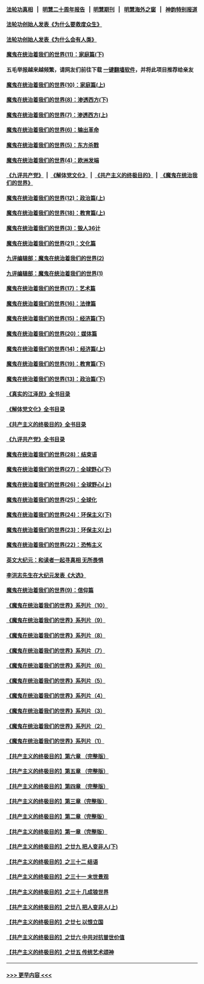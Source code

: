 #### [法轮功真相](https://github.com/gfw-breaker/truth/blob/master/README.md?t=0) &nbsp;&nbsp;|&nbsp;&nbsp; [明慧二十周年报告](https://github.com/gfw-breaker/mh-reports/blob/master/README.md?t=0) &nbsp;&nbsp;|&nbsp;&nbsp;[明慧期刊](https://github.com/gfw-breaker/mh-qikan) &nbsp;&nbsp;|&nbsp;&nbsp; [明慧海外之窗](https://github.com/gfw-breaker/mh-news/blob/master/README.md?t=0) &nbsp;&nbsp;|&nbsp;&nbsp; [神韵特别报道](https://github.com/gfw-breaker/mh-news/blob/master/shenyun.md?t=0)
#### [法轮功创始人发表《为什么要救度众生》](../pages/nsc422/n13975246.md?t=06080043) 
#### [法轮功创始人发表《为什么会有人类》](../pages/nsc422/n13912117.md?t=06080043) 
#### [魔鬼在统治着我们的世界(11)：家庭篇(下)](../pages/nsc422/n10440961.md?t=06080043) 
#### 五毛举报越来越频繁，请网友们前往下载 [一键翻墙软件](https://github.com/gfw-breaker/ssr-accounts)，并将此项目推荐给亲友
#### [魔鬼在统治着我们的世界(10)：家庭篇(上)](../pages/nsc422/n10435448.md?t=06080043) 
#### [魔鬼在统治着我们的世界(8)：渗透西方(下)](../pages/nsc422/n10429603.md?t=06080043) 
#### [魔鬼在统治着我们的世界(7)：渗透西方(上)](../pages/nsc422/n10426013.md?t=06080043) 
#### [魔鬼在统治着我们的世界(6)：输出革命](../pages/nsc422/n10421536.md?t=06080043) 
#### [魔鬼在统治着我们的世界(5)：东方杀戮](../pages/nsc422/n10417707.md?t=06080043) 
#### [魔鬼在统治着我们的世界(4)：欧洲发端](../pages/nsc422/n10414890.md?t=06080043) 
#### [《九评共产党》](https://github.com/begood0513/9ping.md/blob/master/README.md) &nbsp;|&nbsp; [《解体党文化》](../../../../jtdwh.md/blob/master/README.md)  &nbsp;|&nbsp; [《共产主义的终极目的》](../../../../gczydzjmd.md/blob/master/README.md) &nbsp;|&nbsp; [《魔鬼在统治我们的世界》](../../../../mgztzwmdsj.md/blob/master/README.md) 
#### [魔鬼在统治着我们的世界(12)：政治篇(上)](../pages/nsc422/n10444576.md?t=06080043) 
#### [魔鬼在统治着我们的世界(18)：教育篇(上)](../pages/nsc422/n10526970.md?t=06080043) 
#### [魔鬼在统治着我们的世界(3)：毁人36计](../pages/nsc422/n10411583.md?t=06080043) 
#### [魔鬼在统治着我们的世界(21)：文化篇](../pages/nsc422/n10597706.md?t=06080043) 
#### [九评编辑部：魔鬼在统治着我们的世界(2)](../pages/nsc422/n10410036.md?t=06080043) 
#### [九评编辑部：魔鬼在统治着我们的世界(1)](../pages/nsc422/n10406825.md?t=06080043) 
#### [魔鬼在统治着我们的世界(17)：艺术篇](../pages/nsc422/n10499093.md?t=06080043) 
#### [魔鬼在统治着我们的世界(16)：法律篇](../pages/nsc422/n10485969.md?t=06080043) 
#### [魔鬼在统治着我们的世界(15)：经济篇(下)](../pages/nsc422/n10469975.md?t=06080043) 
#### [魔鬼在统治着我们的世界(20)：媒体篇](../pages/nsc422/n10586579.md?t=06080043) 
#### [魔鬼在统治着我们的世界(14)：经济篇(上)](../pages/nsc422/n10457370.md?t=06080043) 
#### [魔鬼在统治着我们的世界(19)：教育篇(下)](../pages/nsc422/n10564808.md?t=06080043) 
#### [魔鬼在统治着我们的世界(13)：政治篇(下)](../pages/nsc422/n10448270.md?t=06080043) 
#### [《真实的江泽民》全书目录](../pages/nsc422/n13721399.md?t=06080043) 
#### [《解体党文化》全书目录](../pages/nsc422/n13721157.md?t=06080043) 
#### [《共产主义的终极目的》全书目录](../pages/nsc422/n13721048.md?t=06080043) 
#### [《九评共产党》全书目录](../pages/nsc422/n13708085.md?t=06080043) 
#### [魔鬼在统治着我们的世界(28)：结束语](../pages/nsc422/n10936246.md?t=06080043) 
#### [魔鬼在统治着我们的世界(27)：全球野心(下)](../pages/nsc422/n10928319.md?t=06080043) 
#### [魔鬼在统治着我们的世界(26)：全球野心(上)](../pages/nsc422/n10900318.md?t=06080043) 
#### [魔鬼在统治着我们的世界(25)：全球化](../pages/nsc422/n10788205.md?t=06080043) 
#### [魔鬼在统治着我们的世界(24)：环保主义(下)](../pages/nsc422/n10695307.md?t=06080043) 
#### [魔鬼在统治着我们的世界(23)：环保主义(上)](../pages/nsc422/n10688613.md?t=06080043) 
#### [魔鬼在统治着我们的世界(22)：恐怖主义](../pages/nsc422/n10614727.md?t=06080043) 
#### [英文大纪元：和读者一起寻真相 无所畏惧](../pages/nsc422/n12542027.md?t=06080043) 
#### [李洪志先生在大纪元发表《大选》](../pages/nsc422/n12534746.md?t=06080043) 
#### [魔鬼在统治着我们的世界(9)：信仰篇](../pages/nsc422/n10432159.md?t=06080043) 
#### [《魔鬼在统治着我们的世界》系列片（10）](../pages/nsc422/n12292670.md?t=06080043) 
#### [《魔鬼在统治着我们的世界》系列片（9）](../pages/nsc422/n12290859.md?t=06080043) 
#### [《魔鬼在统治着我们的世界》系列片（8）](../pages/nsc422/n12287445.md?t=06080043) 
#### [《魔鬼在统治着我们的世界》系列片（7）](../pages/nsc422/n12283425.md?t=06080043) 
#### [《魔鬼在统治着我们的世界》系列片（6）](../pages/nsc422/n12282314.md?t=06080043) 
#### [《魔鬼在统治着我们的世界》系列片（5）](../pages/nsc422/n12281419.md?t=06080043) 
#### [《魔鬼在统治着我们的世界》系列片（4）](../pages/nsc422/n12274024.md?t=06080043) 
#### [《魔鬼在统治着我们的世界》系列片（3）](../pages/nsc422/n12271322.md?t=06080043) 
#### [《魔鬼在统治着我们的世界》系列片（2）](../pages/nsc422/n12269049.md?t=06080043) 
#### [《魔鬼在统治着我们的世界》系列片（1）](../pages/nsc422/n12267575.md?t=06080043) 
#### [【共产主义的终极目的】第六章 （完整版）](../pages/nsc422/n11428913.md?t=06080043) 
#### [【共产主义的终极目的】第五章 （完整版）](../pages/nsc422/n11428912.md?t=06080043) 
#### [【共产主义的终极目的】第四章 （完整版）](../pages/nsc422/n11428907.md?t=06080043) 
#### [【共产主义的终极目的】第三章（完整版）](../pages/nsc422/n11428848.md?t=06080043) 
#### [【共产主义的终极目的】第二章（完整版）](../pages/nsc422/n11428831.md?t=06080043) 
#### [【共产主义的终极目的】第一章（完整版）](../pages/nsc422/n11417651.md?t=06080043) 
#### [【共产主义的终极目的】之廿九 把人变非人(下)](../pages/nsc422/n11344140.md?t=06080043) 
#### [【共产主义的终极目的】之三十二 结语](../pages/nsc422/n11360535.md?t=06080043) 
#### [【共产主义的终极目的】之三十一 末世景观](../pages/nsc422/n11351129.md?t=06080043) 
#### [【共产主义的终极目的】之三十 几成狼世界](../pages/nsc422/n11348280.md?t=06080043) 
#### [【共产主义的终极目的】之廿八 把人变非人(上)](../pages/nsc422/n11340492.md?t=06080043) 
#### [【共产主义的终极目的】之廿七 以恨立国](../pages/nsc422/n11336944.md?t=06080043) 
#### [【共产主义的终极目的】之廿六 中共对抗普世价值](../pages/nsc422/n11324785.md?t=06080043) 
#### [【共产主义的终极目的】之廿五 传统艺术颂神](../pages/nsc422/n11296396.md?t=06080043) 

----
#### [ >>> 更早内容 <<< ](../indexes/nsc422-earlier.md)
